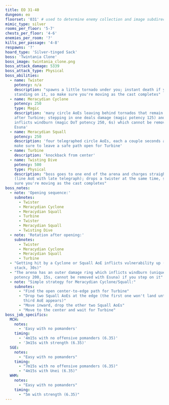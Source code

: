 ```yaml
---
title: EO 31-40
dungeon: eo
floorset: '031' # used to determine enemy collection and image subdirectory
mimic_type: silver
rooms_per_floor: '5-7'
chests_per_floor: '4-6'
enemies_per_room: '?'
kills_per_passage: '4-8'
respawns: '?'
hoard_type: 'Silver-tinged Sack'
boss: 'Twintania Clone'
boss_image: twintania_clone.png
boss_attack_damage: 5339
boss_attack_type: Physical
boss_abilities:
  - name: Twister
    potency: n/a
    description: "spawns a little tornado under you; instant death if you are
    standing on it, so make sure you're moving as the cast completes"
  - name: Meracydian Cyclone
    potency: 250
    type: Magic
    description: 'many circle AoEs leaving behind tornados that remain until
    after Turbine; stepping in one deals damage (magic potency 125) and
    inflicts windburn (magic DoT potency 250, 6s) which cannot be removed with
    Esuna'
  - name: Meracydian Squall
    potency: 250
    description: 'four telegraphed circle AoEs, each a couple seconds apart;
    make sure to leave a safe path open for Turbine'
  - name: Turbine
    description: 'knockback from center'
  - name: Twisting Dive
    potency: 500
    type: Physical
    description: "boss goes to one end of the arena and charges straight across
    (line AoE with late telegraph); drops a twister at the same time, so make
    sure you're moving as the cast completes"
boss_notes:
  - note: 'Opening sequence:'
    subnotes:
      - Twister
      - Meracydian Cyclone
      - Meracydian Squall
      - Turbine
      - Twister
      - Meracydian Squall
      - Twisting Dive
  - note: 'Rotation after opening:'
    subnotes:
      - Twister
      - Meracydian Cyclone
      - Meracydian Squall
      - Turbine
  - "Getting hit by a Cyclone or Squall AoE inflicts vulnerability up (10% per
    stack, 30s)"
  - "The arena has an outer damage ring which inflicts windburn (unique DoT
    potency 200, 15s, cannot be removed with Esuna) if you step on it"
  - note: "Simple strategy for Meracydian Cyclone/Squall:"
    subnotes:
      - "Find the open center-to-edge path for Turbine"
      - "Drop two Squall AoEs at the edge (the first one won't land until the
        third AoE appears)"
      - "Move inward, drop the other two Squall AoEs"
      - "Move to the center and wait for Turbine"
boss_job_specifics:
  MCH:
    notes:
      - 'Easy with no pomanders'
    timing:
      - '4m15s with no offensive pomanders (6.35)'
      - '3m15s with strength (6.35)'
  SGE:
    notes:
      - "Easy with no pomanders"
    timing:
      - "7m15s with no offensive pomanders (6.35)"
      - "4m15s with Unei (6.35)"
  WHM:
    notes:
      - "Easy with no pomanders"
    timing:
      - "5m with strength (6.35)"
---
```

